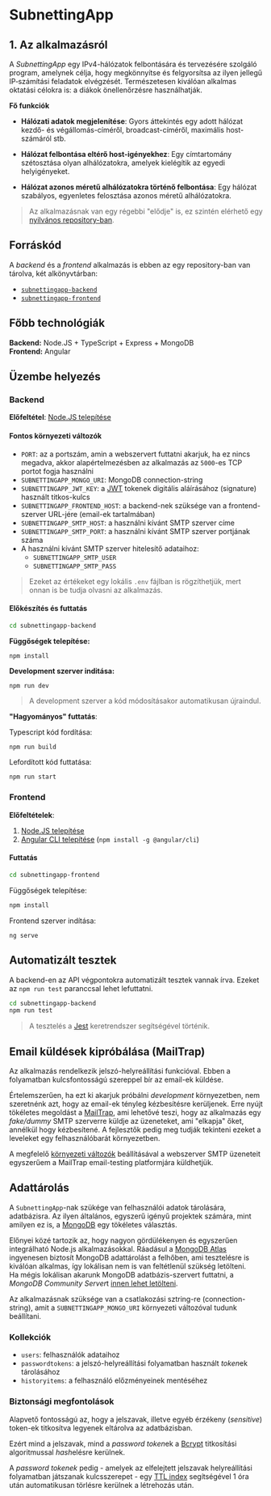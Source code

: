 # SubnettingApp

## 1. Az alkalmazásról

A _SubnettingApp_ egy IPv4-hálózatok felbontására és tervezésére szolgáló program, amelynek célja, hogy megkönnyítse és felgyorsítsa az ilyen jellegű IP‑számítási feladatok elvégzését. Természetesen kiválóan alkalmas oktatási célokra is: a diákok önellenőrzésre használhatják.

**Fő funkciók**

- **Hálózati adatok megjelenítése**:
  Gyors áttekintés egy adott hálózat kezdő- és végállomás-címéről, broadcast-címéről, maximális host-számáról stb.

- **Hálózat felbontása eltérő host-igényekhez**:
  Egy címtartomány szétosztása olyan alhálózatokra, amelyek kielégítik az egyedi helyigényeket.

- **Hálózat azonos méretű alhálózatokra történő felbontása**:
  Egy hálózat szabályos, egyenletes felosztása azonos méretű alhálózatokra.

> Az alkalmazásnak van egy régebbi "elődje" is, ez szintén elérhető egy [nyilvános repository-ban](https://github.com/Dansoftowner/SubnettingApp).

## Forráskód

A _backend_ és a _frontend_ alkalmazás is ebben az egy repository-ban van tárolva, két alkönyvtárban:

- [`subnettingapp-backend`](/subnettingapp-backend/)
- [`subnettingapp-frontend`](/subnettingapp-frontend/)

## Főbb technológiák

**Backend:** Node.JS + TypeScript + Express + MongoDB  
**Frontend:** Angular

## Üzembe helyezés

### Backend

**Előfeltétel**: [Node.JS telepítése](https://nodejs.org/en/download)

#### Fontos környezeti változók

- `PORT`: az a portszám, amin a webszervert futtatni akarjuk, ha ez nincs megadva, akkor alapértelmezésben az alkalmazás az `5000`-es TCP portot fogja használni
- `SUBNETTINGAPP_MONGO_URI`: MongoDB connection-string
- `SUBNETTINGAPP_JWT_KEY`: a [JWT](https://jwt.io/) tokenek digitális aláírásához (signature) használt titkos-kulcs
- `SUBNETTINGAPP_FRONTEND_HOST`: a backend-nek szüksége van a frontend-szerver URL-jére (email-ek tartalmában)
- `SUBNETTINGAPP_SMTP_HOST`: a használni kívánt SMTP szerver címe
- `SUBNETTINGAPP_SMTP_PORT`: a használni kívánt SMTP szerver portjának száma
- A használni kívánt SMTP szerver hitelesítő adataihoz:
  - `SUBNETTINGAPP_SMTP_USER`
  - `SUBNETTINGAPP_SMTP_PASS`

> Ezeket az értékeket egy lokális `.env` fájlban is rögzíthetjük, mert onnan is be tudja olvasni az alkalmazás.

#### Előkészítés és futtatás

```bash
cd subnettingapp-backend
```

**Függőségek telepítése:**

```bash
npm install
```

**Development szerver inditása:**

```
npm run dev
```

> A development szerver a kód módosításakor automatikusan újraindul.

**"Hagyományos" futtatás**:

Typescript kód fordítása:

```
npm run build
```

Lefordított kód futtatása:

```
npm run start
```

### Frontend

**Előfeltételek**:

1. [Node.JS telepítése](https://nodejs.org/en/download)
2. [Angular CLI telepítése](https://nodejs.org/en/download) (`npm install -g @angular/cli`)

#### Futtatás

```bash
cd subnettingapp-frontend

```

Függőségek telepítése:

```bash
npm install
```

Frontend szerver indítása:

```
ng serve
```

## Automatizált tesztek

A backend-en az API végpontokra automatizált tesztek vannak írva. Ezeket az `npm run test` paranccsal lehet lefuttatni.

```bash
cd subnettingapp-backend
npm run test
```

> A tesztelés a [Jest](https://jestjs.io/) keretrendszer segítségével történik.

## Email küldések kipróbálása (MailTrap)

Az alkalmazás rendelkezik jelszó-helyreállítási funkcióval. Ebben a folyamatban kulcsfontosságú szereppel bír az email-ek küldése.

Értelemszerűen, ha ezt ki akarjuk próbálni _development_ környezetben, nem szeretnénk azt, hogy az email-ek tényleg kézbesítésre kerüljenek.
Erre nyújt tökéletes megoldást a [MailTrap](https://mailtrap.io/), ami lehetővé teszi, hogy az alkalmazás egy _fake/dummy_ SMTP szerverre küldje az üzeneteket, ami "elkapja" őket, annélkül hogy kézbesítené. A fejlesztők pedig meg tudják tekinteni ezeket a leveleket egy felhasználóbarát környezetben.

A megfelelő [környezeti változók](#fontos-környezeti-változók) beállításával a webszerver SMTP üzeneteit egyszerűem a MailTrap email-testing platformjára küldhetjük.

## Adattárolás

A `SubnettingApp`-nak szükége van felhasználói adatok tárolására, adatbázisra.
Az ilyen általános, egyszerű igényű projektek számára, mint amilyen ez is, a [MongoDB](https://www.mongodb.com/) egy tökéletes választás.

Előnyei közé tartozik az, hogy nagyon gördülékenyen és egyszerűen integrálható Node.js alkalmazásokkal. Ráadásul a [MongoDB Atlas](https://www.mongodb.com/products/platform/atlas-database) ingyenesen biztosít MongoDB adattárolást a felhőben, ami tesztelésre is kiválóan alkalmas, így lokálisan nem is van feltétlenül szükség letölteni.  
Ha mégis lokálisan akarunk MongoDB adatbázis-szervert futtatni, a *MongoDB Community Server*t [innen lehet letölteni](https://www.mongodb.com/try/download/community).

Az alkalmazásnak szüksége van a csatlakozási sztring-re (connection-string), amit a `SUBNETTINGAPP_MONGO_URI` környezeti változóval tudunk beállítani.

### Kollekciók

- `users`: felhasználók adataihoz
- `passwordtokens`: a jelszó-helyreállítási folyamatban használt *token*ek tárolásához
- `historyitems`: a felhasználó előzményeinek mentéséhez

### Biztonsági megfontolások

Alapvető fontosságú az, hogy a jelszavak, illetve egyéb érzékeny (_sensitive_) token-ek titkosítva legyenek eltárolva az adatbázisban.

Ezért mind a jelszavak, mind a *password token*ek a [Bcrypt](https://www.npmjs.com/package/bcrypt) titkosítási algoritmussal *hash*elésre kerülnek.

A _password tokenek_ pedig - amelyek az elfelejtett jelszavak helyreállítási folyamatban játszanak kulcsszerepet - egy [TTL index](https://www.mongodb.com/docs/manual/core/index-ttl/) segítségével 1 óra után automatikusan törlésre kerülnek a létrehozás után.
